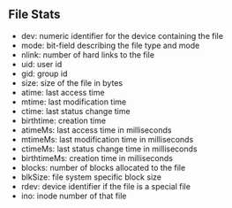 ## File Stats

- dev: numeric identifier for the device containing the file
- mode: bit-field describing the file type and mode
- nlink: number of hard links to the file
- uid: user id
- gid: group id
- size: size of the file in bytes
- atime: last access time
- mtime: last modification time
- ctime: last status change time
- birthtime: creation time
- atimeMs: last access time in milliseconds
- mtimeMs: last modification time in milliseconds
- ctimeMs: last status change time in milliseconds
- birthtimeMs: creation time in milliseconds
- blocks: number of blocks allocated to the file
- blkSize: file system specific block size
- rdev: device identifier if the file is a special file
- ino: inode number of that file